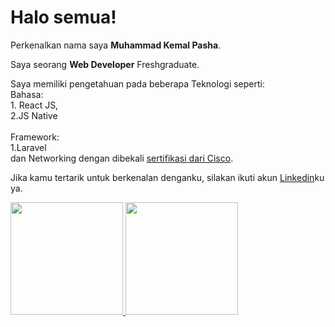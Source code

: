 # Halo semua! 

Perkenalkan nama saya **Muhammad Kemal Pasha**.<br>

Saya seorang **Web Developer** Freshgraduate.<br>

Saya memiliki pengetahuan pada beberapa Teknologi seperti:<br>Bahasa: <br>1. React JS, <br>2.JS Native <br><br>Framework: <br>1.Laravel <br> dan Networking dengan dibekali [sertifikasi dari Cisco](https://).<br>

Jika kamu tertarik untuk berkenalan denganku, silakan ikuti akun [Linkedin](https://www.linkedin.com/in/muhammad-kemal-pasha-a97770213/)ku ya.


<p align="left">
<a href="https://github.com/penuliscode">
  <img height="180em" src="https://github-readme-stats-eight-theta.vercel.app/api?username=penuliscode&show_icons=true&theme=algolia&include_all_commits=true&count_private=true"/>
  <img height="180em" src="https://github-readme-stats-eight-theta.vercel.app/api/top-langs/?username=penuliscode&layout=compact&theme=algolia"/>
</a>
</p>
